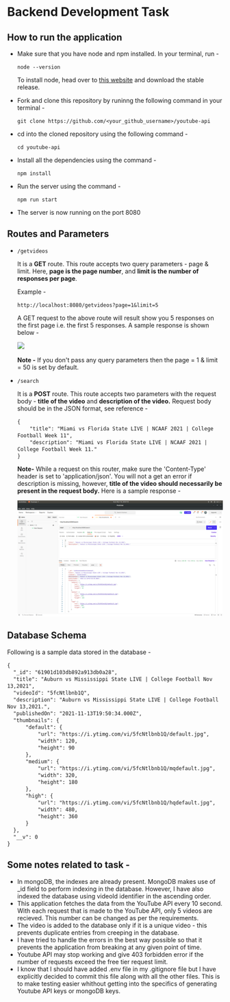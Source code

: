 # Backend Development Task

## How to run the application

- Make sure that you have node and npm installed. In your terminal, run - 
  
  ```
  node --version
  ```
  
  To install node, head over to [this website](https://nodejs.org/en/download/) and download the stable release. 

- Fork and clone this repository by runinng the following command in your terminal - 
  
  ```
  git clone https://github.com/<your_github_username>/youtube-api
  ```

- cd into the cloned repository using the following command - 
  
  ```
  cd youtube-api
  ```

- Install all the dependencies using the command -
  
  ```
  npm install
  ```

- Run the server using the command - 
  ```
  npm run start
  ```

- The server is now running on the port 8080

## Routes and Parameters

- ```
  /getvideos
  ```
  It is a **GET** route. This route accepts two query parameters - page & limit. Here, **page is the page number**, and **limit is the number of responses per page**. 

  Example - 
  ```
  http://localhost:8080/getvideos?page=1&limit=5
  ```
  A GET request to the above route will result show you 5 responses on the first page i.e. the first 5 responses. A sample response is shown below - 

  <p><img src="https://github.com/ishubham21/youtube-api/blob/master/readme-assets/getvideos.png"></p>
  
  **Note -** If you don't pass any query parameters then the page = 1 & limit = 50 is set by default.  

- ```
  /search
  ```
  It is a **POST** route. This route accepts two parameters with the request body - **title of the video** and **description of the video.** Request body should be in the JSON format, see reference - 
  ```
  {
      "title": "Miami vs Florida State LIVE | NCAAF 2021 | College Football Week 11",
      "description": "Miami vs Florida State LIVE | NCAAF 2021 | College Football Week 11."
  }
  ```  
  **Note-** While a request on this router, make sure the 'Content-Type' header is set to 'application/json'. 
  You will not a get an error if description is missing, however, **title of the video should necessarily be present in the request body.** Here is a sample response -
  <p><img src="https://github.com/ishubham21/youtube-api/blob/master/readme-assets/search.png"></p>

## Database Schema

  Following is a sample data stored in the database - 
  ```
  {
    "_id": "61901d103db892a913db0a28",
    "title": "Auburn vs Mississippi State LIVE | College Football Nov 13,2021",
    "videoId": "5fcNtlbnb1Q",
    "description": "Auburn vs Mississippi State LIVE | College Football Nov 13,2021.",
    "publishedOn": "2021-11-13T19:50:34.000Z",
    "thumbnails": {
        "default": {
            "url": "https://i.ytimg.com/vi/5fcNtlbnb1Q/default.jpg",
            "width": 120,
            "height": 90
        },
        "medium": {
            "url": "https://i.ytimg.com/vi/5fcNtlbnb1Q/mqdefault.jpg",
            "width": 320,
            "height": 180
        },
        "high": {
            "url": "https://i.ytimg.com/vi/5fcNtlbnb1Q/hqdefault.jpg",
            "width": 480,
            "height": 360
        }
    },
    "__v": 0
  }
  ```

## Some notes related to task - 

- In mongoDB, the indexes are already present. MongoDB makes use of _id field to perform indexing in the database. However, I have also indexed the database using videoId identifier in the ascending order. 
- This application fetches the data from the YouTube API every 10 second. With each request that is made to the YouTube API, only 5 videos are recieved. This number can be changed as per the requirements. 
- The video is added to the database only if it is a unique video - this prevents duplicate entries from creeping in the database. 
- I have tried to handle the errors in the best way possible so that it prevents the application from breaking at any given point of time.  
- Youtube API may stop working and give 403 forbidden error if the number of requests exceed the free tier request limit.  
- I know that I should have added .env file in my .gitignore file but I have explicitly decided to commit this file along with all the other files. This is to make testing easier whithout getting into the specifics of generating Youtube API keys or mongoDB keys.  
